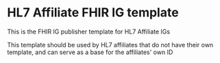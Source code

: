 # HL7 Affiliate FHIR IG template
This is the FHIR IG publisher template for HL7 Affiliate IGs

This template should be used by HL7 affiliates that do not have their own template, and can serve as a base for the affiliates' own ID

